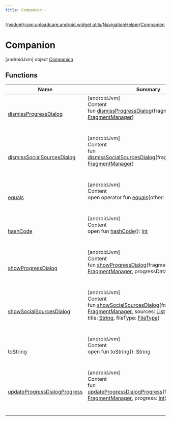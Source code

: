 ```yaml
---
title: Companion -
---
```

//[widget](../../../index.md)/[com.uploadcare.android.widget.utils](../../index.md)/[NavigationHelper](../index.md)/[Companion](index.md)



# Companion  
 [androidJvm] object [Companion](index.md)   


## Functions  
  
|  Name|  Summary| 
|---|---|
| <a name="com.uploadcare.android.widget.utils/NavigationHelper.Companion/dismissProgressDialog/#androidx.fragment.app.FragmentManager/PointingToDeclaration/"></a>[dismissProgressDialog](dismiss-progress-dialog.md)| <a name="com.uploadcare.android.widget.utils/NavigationHelper.Companion/dismissProgressDialog/#androidx.fragment.app.FragmentManager/PointingToDeclaration/"></a>[androidJvm]  <br>Content  <br>fun [dismissProgressDialog](dismiss-progress-dialog.md)(fragmentManager: [FragmentManager](https://developer.android.com/reference/kotlin/androidx/fragment/app/FragmentManager.html))  <br><br><br>
| <a name="com.uploadcare.android.widget.utils/NavigationHelper.Companion/dismissSocialSourcesDialog/#androidx.fragment.app.FragmentManager/PointingToDeclaration/"></a>[dismissSocialSourcesDialog](dismiss-social-sources-dialog.md)| <a name="com.uploadcare.android.widget.utils/NavigationHelper.Companion/dismissSocialSourcesDialog/#androidx.fragment.app.FragmentManager/PointingToDeclaration/"></a>[androidJvm]  <br>Content  <br>fun [dismissSocialSourcesDialog](dismiss-social-sources-dialog.md)(fragmentManager: [FragmentManager](https://developer.android.com/reference/kotlin/androidx/fragment/app/FragmentManager.html))  <br><br><br>
| <a name="kotlin/Any/equals/#kotlin.Any?/PointingToDeclaration/"></a>[equals](../../../com.uploadcare.android.widget.worker/-uploadcare-work-manager-initializer/index.md#%5Bkotlin%2FAny%2Fequals%2F%23kotlin.Any%3F%2FPointingToDeclaration%2F%5D%2FFunctions%2F814613827)| <a name="kotlin/Any/equals/#kotlin.Any?/PointingToDeclaration/"></a>[androidJvm]  <br>Content  <br>open operator fun [equals](../../../com.uploadcare.android.widget.worker/-uploadcare-work-manager-initializer/index.md#%5Bkotlin%2FAny%2Fequals%2F%23kotlin.Any%3F%2FPointingToDeclaration%2F%5D%2FFunctions%2F814613827)(other: [Any](https://kotlinlang.org/api/latest/jvm/stdlib/kotlin/-any/index.html)?): [Boolean](https://kotlinlang.org/api/latest/jvm/stdlib/kotlin/-boolean/index.html)  <br><br><br>
| <a name="kotlin/Any/hashCode/#/PointingToDeclaration/"></a>[hashCode](../../../com.uploadcare.android.widget.worker/-uploadcare-work-manager-initializer/index.md#%5Bkotlin%2FAny%2FhashCode%2F%23%2FPointingToDeclaration%2F%5D%2FFunctions%2F814613827)| <a name="kotlin/Any/hashCode/#/PointingToDeclaration/"></a>[androidJvm]  <br>Content  <br>open fun [hashCode](../../../com.uploadcare.android.widget.worker/-uploadcare-work-manager-initializer/index.md#%5Bkotlin%2FAny%2FhashCode%2F%23%2FPointingToDeclaration%2F%5D%2FFunctions%2F814613827)(): [Int](https://kotlinlang.org/api/latest/jvm/stdlib/kotlin/-int/index.html)  <br><br><br>
| <a name="com.uploadcare.android.widget.utils/NavigationHelper.Companion/showProgressDialog/#androidx.fragment.app.FragmentManager#com.uploadcare.android.widget.viewmodels.ProgressData/PointingToDeclaration/"></a>[showProgressDialog](show-progress-dialog.md)| <a name="com.uploadcare.android.widget.utils/NavigationHelper.Companion/showProgressDialog/#androidx.fragment.app.FragmentManager#com.uploadcare.android.widget.viewmodels.ProgressData/PointingToDeclaration/"></a>[androidJvm]  <br>Content  <br>fun [showProgressDialog](show-progress-dialog.md)(fragmentManager: [FragmentManager](https://developer.android.com/reference/kotlin/androidx/fragment/app/FragmentManager.html), progressData: [ProgressData](../../../com.uploadcare.android.widget.viewmodels/-progress-data/index.md))  <br><br><br>
| <a name="com.uploadcare.android.widget.utils/NavigationHelper.Companion/showSocialSourcesDialog/#androidx.fragment.app.FragmentManager#kotlin.collections.List[com.uploadcare.android.widget.data.SocialSource]#kotlin.String#com.uploadcare.android.widget.controller.FileType/PointingToDeclaration/"></a>[showSocialSourcesDialog](show-social-sources-dialog.md)| <a name="com.uploadcare.android.widget.utils/NavigationHelper.Companion/showSocialSourcesDialog/#androidx.fragment.app.FragmentManager#kotlin.collections.List[com.uploadcare.android.widget.data.SocialSource]#kotlin.String#com.uploadcare.android.widget.controller.FileType/PointingToDeclaration/"></a>[androidJvm]  <br>Content  <br>fun [showSocialSourcesDialog](show-social-sources-dialog.md)(fragmentManager: [FragmentManager](https://developer.android.com/reference/kotlin/androidx/fragment/app/FragmentManager.html), sources: [List](https://kotlinlang.org/api/latest/jvm/stdlib/kotlin.collections/-list/index.html)<[SocialSource](../../../com.uploadcare.android.widget.data/-social-source/index.md)>, title: [String](https://kotlinlang.org/api/latest/jvm/stdlib/kotlin/-string/index.html), fileType: [FileType](../../../com.uploadcare.android.widget.controller/-file-type/index.md))  <br><br><br>
| <a name="kotlin/Any/toString/#/PointingToDeclaration/"></a>[toString](../../../com.uploadcare.android.widget.worker/-uploadcare-work-manager-initializer/index.md#%5Bkotlin%2FAny%2FtoString%2F%23%2FPointingToDeclaration%2F%5D%2FFunctions%2F814613827)| <a name="kotlin/Any/toString/#/PointingToDeclaration/"></a>[androidJvm]  <br>Content  <br>open fun [toString](../../../com.uploadcare.android.widget.worker/-uploadcare-work-manager-initializer/index.md#%5Bkotlin%2FAny%2FtoString%2F%23%2FPointingToDeclaration%2F%5D%2FFunctions%2F814613827)(): [String](https://kotlinlang.org/api/latest/jvm/stdlib/kotlin/-string/index.html)  <br><br><br>
| <a name="com.uploadcare.android.widget.utils/NavigationHelper.Companion/updateProgressDialogProgress/#androidx.fragment.app.FragmentManager#kotlin.Int/PointingToDeclaration/"></a>[updateProgressDialogProgress](update-progress-dialog-progress.md)| <a name="com.uploadcare.android.widget.utils/NavigationHelper.Companion/updateProgressDialogProgress/#androidx.fragment.app.FragmentManager#kotlin.Int/PointingToDeclaration/"></a>[androidJvm]  <br>Content  <br>fun [updateProgressDialogProgress](update-progress-dialog-progress.md)(fragmentManager: [FragmentManager](https://developer.android.com/reference/kotlin/androidx/fragment/app/FragmentManager.html), progress: [Int](https://kotlinlang.org/api/latest/jvm/stdlib/kotlin/-int/index.html))  <br><br><br>

